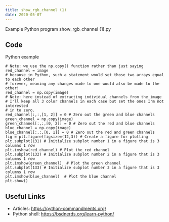 ```yaml
---
title: show_rgb_channel (1)
date: 2020-05-07
---
```

Example Python program show_rgb_channel (1).py


## Code

Python example

    # Note: we use the np.copy() function rather than just saying red_channel = image
    # because in Python, such a statement would set those two arrays equal to each other
    # forever, meaning any changes made to one would also be made to the other!
    red_channel = np.copy(image)
    # Note: here instead of extracting individual channels from the image
    # I'll keep all 3 color channels in each case but set the ones I'm not interested 
    # in to zero.  
    red_channel[:,:,[1, 2]] = 0 # Zero out the green and blue channels
    green_channel = np.copy(image)
    green_channel[:,:,[0, 2]] = 0 # Zero out the red and blue channels
    blue_channel = np.copy(image)
    blue_channel[:,:,[0, 1]] = 0 # Zero out the red and green channels
    fig = plt.figure(figsize=(12,3)) # Create a figure for plotting
    plt.subplot(131) # Initialize subplot number 1 in a figure that is 3 columns 1 row
    plt.imshow(red_channel) # Plot the red channel
    plt.subplot(132) # Initialize subplot number 2 in a figure that is 3 columns 1 row
    plt.imshow(green_channel)  # Plot the green channel
    plt.subplot(133) # Initialize subplot number 3 in a figure that is 3 columns 1 row
    plt.imshow(blue_channel)  # Plot the blue channel
    plt.show() 

## Useful Links

- Articles: https://python-commandments.org/
- Python shell: https://bsdnerds.org/learn-python/
